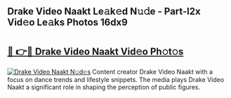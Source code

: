 ## Drake Video Naakt Le𝚊k𝚎d N𝚞𝚍e - Part-l2x Vid𝚎o Le𝚊ks Photos 16dx9

# <h2><a href="http://fbah74b.evod.top/?m=Drake+Video+Naakt">🔗 👉🔴 Drake Video Naakt Vid𝚎o Ph𝚘t𝚘s</a></h2>

[![Drake Video Naakt N𝚞d𝚎s](https://i.imgur.com/8V9OHl7.gif)](http://fbah74b.evod.top/?m=Drake+Video+Naakt)
Content creator Drake Video Naakt with a focus on dance trends and lifestyle snippets. The media plays Drake Video Naakt a significant role in shaping the perception of public figures. 
